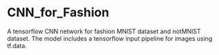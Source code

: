# CNN_for_Fashion
A tensorflow CNN network for fashion MNIST dataset and notMNIST dataset.
The model includes a tensorflow input pipeline for images using tf.data. 
